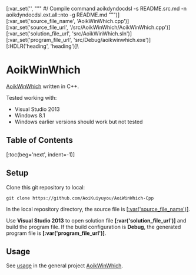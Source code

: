 [:var_set('', """
#/ Compile command
aoikdyndocdsl -s README.src.md -n aoikdyndocdsl.ext.all::nto -g README.md
""")]\
[:var_set('source_file_name', 'AoikWinWhich.cpp')]\
[:var_set('source_file_url', '/src/AoikWinWhich/AoikWinWhich.cpp')]\
[:var_set('solution_file_url', 'src/AoikWinWhich.sln')]\
[:var_set('program_file_url', 'src/Debug/aoikwinwhich.exe')]\
[:HDLR('heading', 'heading')]\
# AoikWinWhich
[AoikWinWhich](https://github.com/AoiKuiyuyou/AoikWinWhich) written in C++.

Tested working with:
- Visual Studio 2013
- Windows 8.1
- Windows earlier versions should work but not tested

## Table of Contents
[:toc(beg='next', indent=-1)]

## Setup
Clone this git repository to local:
```
git clone https://github.com/AoiKuiyuyou/AoiWinWhich-Cpp
```

In the local repository directory, the source file is
[[:var('source_file_name')]]([:var('source_file_url')]).

Use **Visual Studio 2013** to open solution file **[:var('solution_file_url')]**
and build the program file. If the build configuration is **Debug**, the
generated program file is **[:var('program_file_url')]**.

## Usage
See [usage](https://github.com/AoiKuiyuyou/AoikWinWhich#how-to-use) in the
general project [AoikWinWhich](https://github.com/AoiKuiyuyou/AoikWinWhich).

